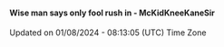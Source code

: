 #### Wise man says only fool rush in - McKidKneeKaneSir
Updated on 01/08/2024 - 08:13:05 (UTC) Time Zone
